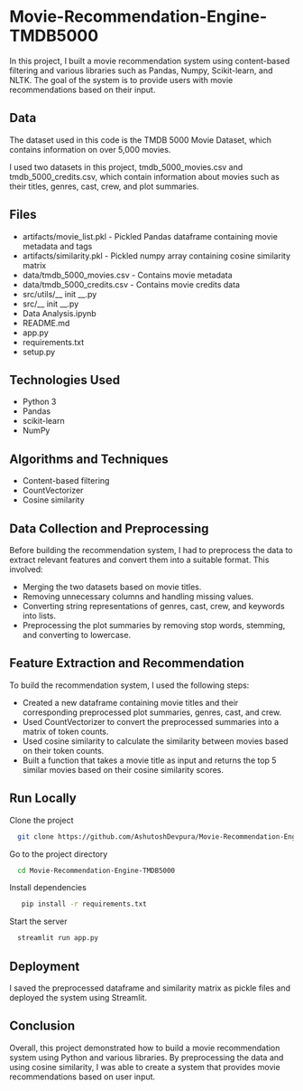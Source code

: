 # Movie-Recommendation-Engine-TMDB5000
In this project, I built a movie recommendation system using content-based filtering and various libraries such as Pandas, Numpy, Scikit-learn, and NLTK. The goal of the system is to provide users with movie recommendations based on their input.


## Data
The dataset used in this code is the TMDB 5000 Movie Dataset, which contains information on over 5,000 movies.

I used two datasets in this project, tmdb_5000_movies.csv and tmdb_5000_credits.csv, which contain information about movies such as their titles, genres, cast, crew, and plot summaries.

## Files


- artifacts/movie_list.pkl - Pickled Pandas dataframe containing movie metadata and tags
- artifacts/similarity.pkl - Pickled numpy array containing cosine similarity matrix
- data/tmdb_5000_movies.csv - Contains movie metadata
- data/tmdb_5000_credits.csv - Contains movie credits data
- src/utils/__ init __.py
- src/__ init __.py
- Data Analysis.ipynb
- README.md
- app.py
- requirements.txt
- setup.py
## Technologies Used

- Python 3
- Pandas
- scikit-learn
- NumPy
## Algorithms and Techniques

- Content-based filtering
- CountVectorizer
- Cosine similarity

##  Data Collection and Preprocessing

Before building the recommendation system, I had to preprocess the data to extract relevant features and convert them into a suitable format. This involved:

- Merging the two datasets based on movie titles.
- Removing unnecessary columns and handling missing values.
- Converting string representations of genres, cast, crew, and keywords into lists.
- Preprocessing the plot summaries by removing stop words, stemming, and converting to lowercase.



## Feature Extraction and Recommendation

To build the recommendation system, I used the following steps:

- Created a new dataframe containing movie titles and their corresponding preprocessed plot summaries, genres, cast, and crew.
- Used CountVectorizer to convert the preprocessed summaries into a matrix of token counts.
- Used cosine similarity to calculate the similarity between movies based on their token counts.
- Built a function that takes a movie title as input and returns the top 5 similar movies based on their cosine similarity scores.


## Run Locally

Clone the project

```bash
  git clone https://github.com/AshutoshDevpura/Movie-Recommendation-Engine-TMDB5000.git
```

Go to the project directory

```bash
  cd Movie-Recommendation-Engine-TMDB5000
```

Install dependencies

```bash
   pip install -r requirements.txt
```

Start the server

```bash
  streamlit run app.py
```


## Deployment
I saved the preprocessed dataframe and similarity matrix as pickle files and deployed the system using Streamlit.
## Conclusion

Overall, this project demonstrated how to build a movie recommendation system using Python and various libraries. By preprocessing the data and using cosine similarity, I was able to create a system that provides movie recommendations based on user input.
